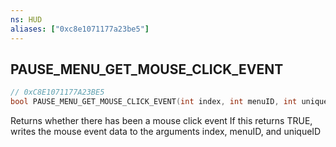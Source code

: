```yaml
---
ns: HUD
aliases: ["0xc8e1071177a23be5"]
---
```

## PAUSE_MENU_GET_MOUSE_CLICK_EVENT

```c
// 0xC8E1071177A23BE5
bool PAUSE_MENU_GET_MOUSE_CLICK_EVENT(int index, int menuID, int uniqueID);
```

Returns whether there has been a mouse click event If this returns TRUE, writes the mouse event data to the arguments index, menuID, and uniqueID

